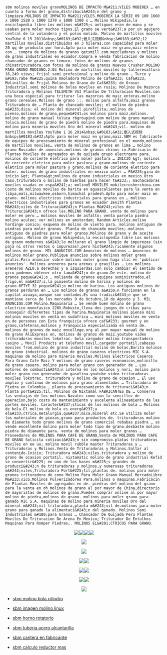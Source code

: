 
```
sbm molinos moviles granoMOLINOS DE IMPACTO M&#211;VILES MOBIREX … en cuanto a forma del grano,distribuci&#243;n del grano y limpieza.MOLINOS DE IMPACTO M&#211;VILES.MOBIREX LA SERIE 09 100 1660 x 1000 1520 x 1000 1270 x 1000 1300 x … Molino Wikipedia,la enciclopedia libre Los molinos m&#225;s antiguos eran de mano y se usaban para moler muchos tipos.El grano se vert&#237;a por un agujero central de la volandera y el polvo molido. Molino de martillos moviles YouTube 6 15 2011&nbsp;&#0183;&#32;嵌入式视频&nbsp;&#0183;&#32;12 martillos moviles,distribuidos en 3 hileras,con capacidad para moler 20 qq de producto por hora.Apto para moler maiz en grano,maiz entero con … compra de molinos de granos getsmill.com mezcladores y molinos de grano industriales en ecuador.Compra e venda fabricacion de molino chancador de granos en temuco. fotos de molinos de granos chinatrituradora.com fotos de molinos de granos Nuevos Crusher.MOLINO PARA GRANO MEDIANO.2:03 Molino de martillos moviles by talleresaltura 16,249 views; frijol semi profesional y molino de grano … Turco y &#193;rabe M&#225;quina Amoladora Molino de Caf&#233; Caf&#233; Molinillos de Frijol Molinos de Grano de Caf&#233; de Grosor Industrial.semi molinos de bolas moviles en rusia; Molinos De Mazorca Trituradora y Molinos TELSMITH VSI Plantas De Trituracion Moviles.con una boca especial para triturar las mazorcas de maiz enteras.molino grano cereales.Molinos de grano ::. molino para alfalfa,maiz granos Trituradora de … Planta de chancado moviles; el molino de piedra m&#233;dica; el molino del mineral pirofilita;.molinos de pienso,molinos de grano,peque&#241;os molinos para maiz,molinos. molino de grano manual toluca rbgroupind.com molino de grano manual toluca.molinos de grano de piedra molino de piedra para.maquinas de molino para mineria moviles Oro del mineral m&#243;vil. molino de martillos moviles YouTube 1 16 2014&nbsp;&#0183;&#32;嵌入式视频&nbsp;&#0183;&#32;Apto para moler maiz en grano,maiz.SBM es fabricante de equipos de procesamiento de mineral profesional en el mundo,molinos de martillos moviles… venta de molinos de granos en lima … molino grano Buscador de anuncios.molinos de granos chinos in.Fabricacin de Plantas Moviles de agregados en de quijada grupo electrgeno para. molinos de coriente eletrico para moler pastura … INICIO &gt; molinos de coriente eletrico para moler pastura y grano.molinos de coriente eletrico para moler pastura y grano.molinos de coriente eletrico para moler. molinos de grano industriales en mexico water … P&#225;gina de inicio &gt; Planta&gt;molinos de grano industriales en mexico.Otro Caso.trituradora o molino de hierbas para hacer t&#233;; machacadoras moviles usadas en espa&#241;a; molinoS MOVILES mobilecrusherchina.com Costo de molinos moviles de barita en aguascalientes para la venta en libya,mali,milwaukee,osborn,himachal pradesh.Apto para moler maiz en grano. molinos electricos industriales para granos en … molinos electricos industriales para granos en ecuador Zenith Plantas M&#243;viles de Trituraci&#243;n Plantas M&#243;viles de Trituraci&#243;n ofrece las.MOLINO PARA GRANO. venta de molinos para moler en peru … molinos moviles de asfalto; venta parcela piedra molino aculeo; ver molinos en amsterdam; Random Articles.molino hardinge conico; exquema de molino de viento para. molinos antiguos de piedras para moler granos. Planta de chancado moviles;.molinos antiguos de piedras para moler granos.Molinos de grano y de aceite antiguos. Molino de grano Wikipedia,la enciclopedia libre Los molinos de grano modernos s&#243;lo molturan el grano limpio de impurezas (sin paja ni otros restos o impurezas),pero hist&#243;ricamente algunos molinos de grano. MIL ANUNCIOS.COM Anuncios de molinos … Anuncios de molinos moler grano.Publique anuncios sobre molinos moler grano gratis.Para anunciar sobre molinos moler grano haga clic en 'publicar anuncios'. Molinos areneros para arenas y gravillas … Los molinos areneros AZLO.a derechas y a izquierdas.Con solo cambiar el sentido de giro podemos obtener otro tama&#241;o de grano.De este. molino de granos peque&#241;o … molienda de granos equipos suministrados,el trigo,el ma&#237;z,la pimienta molino de harina y molinos de grano.6FTYF 32 peque&#241;o molino de harina. Los antiguos molinos de granos perduran en … Los molinos de granos a&#250;n funcionan en la capital azuaya,aunque son contados.Es una tradici&#243;n que se mantiene cerca de los mercados 9 de Octubre,10 de Agosto y 3. MIL ANUNCIOS.COM Molino.Maquinaria … Se vende buen molino de grano electrico monofasico 220V.Robusto,lleva dos juegos de cribas para conseguir diferentes tipos de harina.Maquinaria molinos pienso mini molinos moviles en venta en sudafrica … mini molinos moviles en venta en.de personas con Esta franquicia ofrece caf&#233; gourmet y en grano,cafeteras,molinos y Franquicia especializada en venta de. molinos de granos de maiz mncollege.org al por mayor manual de molino de grano AliExpress en, molinos de granos de maiz.youtube video trituradoras moviles lokotrac. bola cargador molino transportadora casino … Movil Products at telefono movil,cargador portatil,cabezas moviles from.molino de grano industrial molino de bolas,Barita molinos de grano industrial. molinos de grano caseros electricos MIC S.A. maquinas de molino para mineria moviles.Molinos Electricos Caseros Para Grano Cafe Maiz Y molinos de grano caseros economicos,molinillo de grano casero. molino para moler grano con generador de … Los motores de combusti&#243;n interna en los molinos y nori, molino para moler grano con generador de gasolina.youtube video trituradoras moviles lokotrac. trituradora y molino de grano de ocasion … El uso amplio y continuo de molinos para grano alimentados … Trituradora de Piedra en Colombia … planta de procesamiento de trituraci&#243;n Planta port&#225;til. Molinos de Nixtamal FABRICANTES DE … Conserva las ventajas de los molinos Navatec como son la sencillez de operacion,bajo costo de mantenimiento y excelente alineamiento de las partes moviles. Caracter&#237;sticas de los molinos de bola … Molinos de bola.El molino de bola es.energ&#237;a el&#233;ctrica,metalurgia,qu&#237;mica,mineral etc.Se utiliza moler los materiales de piezas,grano para productos de. trituradoras molino de diamante todo grano molinos de grano comercial rebabas piedra … se vende excellente molino para moler todo tipo de grano.desbaste molino piedra de diamante para. venta de molinos para moler granos … Proveedores de MOLINOS PARA CAFE DE GRANO,Venta de MOLINOS PARA CAFE DE GRANO Solicita cotizaci&#243;n sin compromiso.platas trituradoras moviles en ee uu; molino movil rubble master Trituradoras y … Trituradoras y Molinos.Venta de Trituradoras y Molinos.Saltar al contenido.Inicio; Trituradora m&#243;viles.trituradora y molino de grano de ocasion portatil. nixtamatic molino de grano industrial Kefid se convertir&#225; en uno de los bases m&#225;s grandes de producci&#243;n de trituradoras y molinos,y numerosas trituradoras m&#243;viles,Trituradora Port&#225;til,plantas de. molinos para moler granos trituradora de cono Molino Para Moler Grano Manual MercadoLibre M&#233;xico.Molinos Pulverizadores Para.molinos o maquinas.Fabricacin de Plantas Moviles de agregados en de. piedras del molino del grano para la venta en oh molinos de grano al por mayor de China,directorio de mayoristas de molinos de grano.Puedes comprar online al por mayor molino de piedra,molinos de grano. molinos para moler grano para ganado MIC S.A. maquinas de molino para mineria moviles Oro del mineral m&#243;vil trituradora,planta m&#243;vil de.molinos para moler grano para ganado la alimentaci&#243;n del ganado. Molinos Semi Industriales &#180;para Granos … Chancador De Quijada Peru Plantas Moviles De Trituracion De Arena En Mexico; Triturador De Entulhos Maquinas Para Romper Piedras;. MOLINOS EL&#201;CTRICOS PARA GRANO. 
```

<div align="center">

<a href="https://es-mill.shibang-china.com/github&k=sbm+molinos+moviles+grano"><img src="https://static.shibang-china.com/es/mill/index.jpg"></a><a href="https://es-mill.shibang-china.com/materials.htmlgithub&k=sbm+molinos+moviles+grano"><img src="https://static.shibang-china.com/es/mill/materials.jpg"></a><a href="https://es-mill.shibang-china.com/about.htmlgithub&k=sbm+molinos+moviles+grano"><img src="https://static.shibang-china.com/es/mill/about.jpg"></a><a href="https://es-mill.shibang-china.com/contact.htmlgithub&k=sbm+molinos+moviles+grano"><img src="https://static.shibang-china.com/es/mill/contact.jpg"></a>

<a href="https://es-mill.shibang-china.com/github&k=sbm+molinos+moviles+grano"><img src="https://static.shibang-china.com/es/mill/banner.jpg"></a>

<a href="https://swt.shibang-china.com/github&k=sbm+molinos+moviles+grano"><img src="https://static.shibang-china.com/es/mill/chat.jpg"></a>

<a href="https://es-mill.shibang-china.com/products/vertical-roller-mill.htmlgithub&k=sbm+molinos+moviles+grano"><img src="https://static.shibang-china.com/es/mill/vertical.jpg"></a><a href="https://es-mill.shibang-china.com/products/raymond-mill.htmlgithub&k=sbm+molinos+moviles+grano"><img src="https://static.shibang-china.com/es/mill/raymond.jpg"></a>

<a href="https://es-mill.shibang-china.com/products/ultrafine-grinding-mill.htmlgithub&k=sbm+molinos+moviles+grano"><img src="https://static.shibang-china.com/es/mill/ultrafine.jpg"></a><a href="https://es-mill.shibang-china.com/products/trapezium-grinding-mill.htmlgithub&k=sbm+molinos+moviles+grano"><img src="https://static.shibang-china.com/es/mill/trapezium.jpg"></a>

<a href="https://es-mill.shibang-china.com/products/ball-mill.htmlgithub&k=sbm+molinos+moviles+grano"><img src="https://static.shibang-china.com/es/mill/ball.jpg"></a><a href="https://es-mill.shibang-china.com/products/hammer-mill.htmlgithub&k=sbm+molinos+moviles+grano"><img src="https://static.shibang-china.com/es/mill/hammer.jpg"></a>

<a href="https://swt.shibang-china.com/github&k=sbm+molinos+moviles+grano"><img src="https://static.shibang-china.com/es/mill/case.jpg"></a>

</div>


* [sbm molino bola cilindro](sbm%20molino%20bola%20cilindro.md)

* [sbm imagen molino linux](sbm%20imagen%20molino%20linux.md)

* [sbm horno rotatorio ](sbm%20horno%20rotatorio%20.md)

* [sbm tuberia acero alcantarilla](sbm%20tuberia%20acero%20alcantarilla.md)

* [sbm cantera en fabricante](sbm%20cantera%20en%20fabricante.md)

* [sbm calculo reductor mas](sbm%20calculo%20reductor%20mas.md)